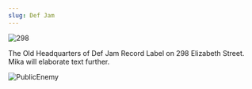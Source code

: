 ```yaml
---
slug: Def Jam
---
```


![298](https://i.imgur.com/jUyqao4.jpg)

The Old Headquarters of Def Jam Record Label on 298 Elizabeth Street. Mika will elaborate text further.

![PublicEnemy](https://i.imgur.com/8dvJy4Q.jpg)  
